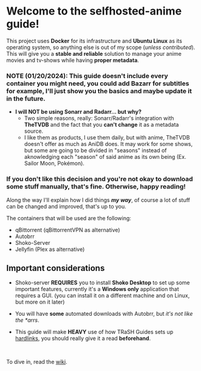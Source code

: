 # Welcome to the selfhosted-anime guide!

This project uses **Docker** for its infrastructure and **Ubuntu Linux** as its operating system, so anything else is out of my scope (_unless contributed_). This will give you a **stable and reliable** solution to manage your anime movies and tv-shows while having **proper metadata**.

### NOTE (01/20/2024): This guide doesn't include every container you might need, you could add Bazarr for subtitles for example, I'll just show you the basics and maybe update it in the future.

- **I will NOT be using Sonarr and Radarr... but why?**
  - Two simple reasons, really: Sonarr/Radarr's integration with **TheTVDB** and the fact that you **can't change** it as a metadata source.
  - I like them as products, I use them daily, but with anime, TheTVDB doesn't offer as much as AniDB does. It may work for some shows, but some are going to be divided in "seasons" instead of aknowledging each "season" of said anime as its own being (Ex. Sailor Moon, Pokémon).

### If you don't like this decision and you're not okay to download some stuff manually, that's fine. Otherwise, happy reading!

Along the way I'll explain how I did things **_my way_**, of course a lot of stuff can be changed and improved, that's up to you.

The containers that will be used are the following:

- qBittorrent (qBittorrentVPN as alternative)
- Autobrr
- Shoko-Server
- Jellyfin (Plex as alternative)

## Important considerations

- Shoko-server **REQUIRES** you to install **Shoko Desktop** to set up some important features, currently it's a **Windows only** application that requires a GUI. (you can install it on a different machine and on Linux, but more on it later)

- You will have **some** automated downloads with Autobrr, but _it's not like the \*arrs_.

- This guide will make **HEAVY** use of how TRaSH Guides sets up [hardlinks](https://trash-guides.info/), you should really give it a read **beforehand**.

</br>

To dive in, read the [wiki](https://github.com/shyonae/selfhosted-anime/wiki).
